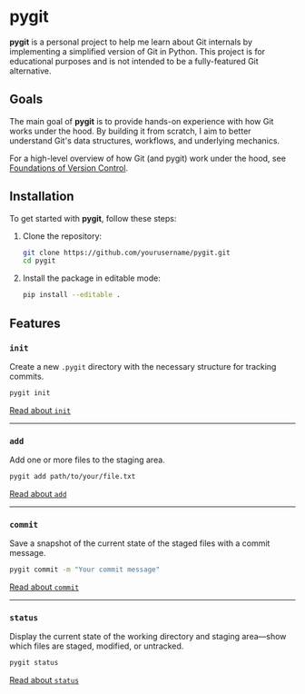 # pygit

**pygit** is a personal project to help me learn about Git internals by implementing a simplified version of Git in Python. This project is for educational purposes and is not intended to be a fully-featured Git alternative.

## Goals

The main goal of **pygit** is to provide hands-on experience with how Git works under the hood. By building it from scratch, I aim to better understand Git's data structures, workflows, and underlying mechanics.

For a high-level overview of how Git (and pygit) work under the hood, see [Foundations of Version Control](docs/foundations.md).


## Installation

To get started with **pygit**, follow these steps:

1. Clone the repository:

   ```bash
   git clone https://github.com/yourusername/pygit.git
   cd pygit
   ```

2. Install the package in editable mode:

   ```bash
   pip install --editable .
   ```

## Features

### `init`

Create a new `.pygit` directory with the necessary structure for tracking commits.

```bash
pygit init
```

[Read about `init`](docs/init.md)

---

### `add`

Add one or more files to the staging area.

```bash
pygit add path/to/your/file.txt
```

[Read about `add`](docs/add.md)

---

### `commit`

Save a snapshot of the current state of the staged files with a commit message.

```bash
pygit commit -m "Your commit message"
```

[Read about `commit`](docs/commit.md)

---

### `status`

Display the current state of the working directory and staging area—show which files are staged, modified, or untracked.

```bash
pygit status
```

[Read about `status`](docs/status.md)

